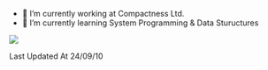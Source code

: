 - 🔭 I’m currently working at Compactness Ltd.
- 🌱 I’m currently learning System Programming & Data Stuructures
<!--
- 🤔 I’m looking for help with ...
- 💬 Ask me about ...
- 📫 How to reach me: 
- ⚡ Fun fact: ...
-->

<a href="https://github.com/sanne15">
  <img src="https://github-readme-stats.vercel.app/api/wakatime?username=prasiona256&theme=react&custom_title=Weekly%20Most%20Used%20Languages#gh-dark-mode-only"/>
</a>

Last Updated At 24/09/10
